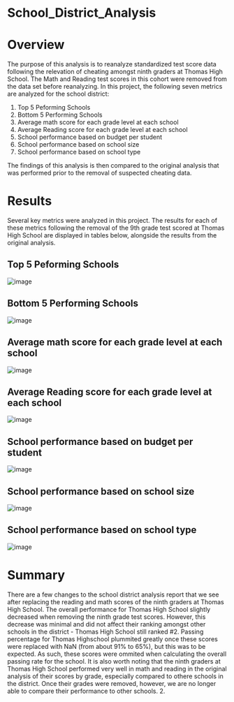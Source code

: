 # School_District_Analysis

# Overview
The purpose of this analysis is to reanalyze standardized test score data following the relevation of cheating amongst ninth graders at Thomas High School. The Math and Reading test scores in this cohort were removed from the data set before reanalyzing. In this project, the following seven metrics are analyzed for the school district: 
1. Top 5 Peforming Schools
2. Bottom 5 Performing Schools
3. Average math score for each grade level at each school
4. Average Reading score for each grade level at each school
5. School performance based on budget per student
6. School performance based on school size
7. School performance based on school type

The findings of this analysis is then compared to the original analysis that was performed prior to the removal of suspected cheating data. 

# Results
Several key metrics were analyzed in this project. The results for each of these metrics following the removal of the 9th grade test scored at Thomas High School are displayed in tables below, alongside the results from the original analysis.

## Top 5 Peforming Schools
![image](https://user-images.githubusercontent.com/105028515/180625430-45e5a13b-21b2-4864-b34c-804165b594b4.png)


## Bottom 5 Performing Schools
![image](https://user-images.githubusercontent.com/105028515/180625446-0fcf78eb-5379-4603-863b-0e49fbca8916.png)

## Average math score for each grade level at each school
![image](https://user-images.githubusercontent.com/105028515/180625590-f4a8ff8d-d398-41a8-8c9c-4fb1d1258b16.png)

## Average Reading score for each grade level at each school
![image](https://user-images.githubusercontent.com/105028515/180625600-20d57718-6ddb-40ba-930f-fc72c3fb74fa.png)

## School performance based on budget per student
![image](https://user-images.githubusercontent.com/105028515/180625820-b959ee78-9743-4c2c-b183-4a52677a32d8.png)

## School performance based on school size
![image](https://user-images.githubusercontent.com/105028515/180625839-15728237-5679-4f77-b20e-af0666953c3a.png)

## School performance based on school type
![image](https://user-images.githubusercontent.com/105028515/180625854-78345dfa-5ef1-4eb0-b7f2-72997812e5bf.png)

# Summary
There are a few changes to the school district analysis report that we see after replacing the reading and math scores of the ninth graders at Thomas High School. The overall performance for Thomas High School slightly decreased when removing the ninth grade test scores. However, this decrease was minimal and did not affect their ranking amongst other schools in the district - Thomas High School still ranked #2. Passing percentage for Thomas Highschool plummited greatly once these scores were replaced with NaN (from about 91% to 65%), but this was to be expected. As such, these scores were ommited when calculating the overall passing rate for the school. It is also worth noting that the ninth graders at Thomas High School performed very well in math and reading in the original analysis of their scores by grade, especially compared to othere schools in the district. Once their grades were removed, however, we are no longer able to compare their performance to other schools.
2.
